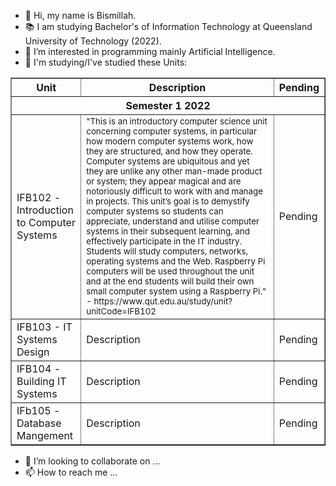 - 👋 Hi, my name is Bismillah.
- 📚 I am studying Bachelor's of Information Technology at Queensland University of Technology (2022).
- 👀 I’m interested in programming mainly Artificial Intelligence.
- 🌱 I'm studying/I've studied these Units:

<table border="1">
  <tr>
    <th> Unit </th>
    <th> Description </th>
    <th> Pending </th>
  </tr>
  <tr>
    <th colspan="3"> Semester 1 2022 </th> 
  <tr>
    <td> IFB102 - Introduction to Computer Systems </td>
    <td> 
      <small>
      "This is an introductory computer science unit concerning computer systems, in particular how modern computer systems work, how they are structured,
      and how they operate. Computer systems are ubiquitous and yet they are unlike any other man-made product or system; they appear magical and are
      notoriously difficult to work with and manage in projects. This unit’s goal is to demystify computer systems so students can appreciate, understand
      and utilise computer systems in their subsequent learning, and effectively participate in the IT industry. Students will study computers, networks,
      operating systems and the Web. Raspberry Pi computers will be used throughout the unit and at the end students will build their own small computer
      system using a Raspberry Pi." - https://www.qut.edu.au/study/unit?unitCode=IFB102
      </small>
    </td>
    <td> Pending </td>
  </tr>
  <tr>
    <td> IFB103 - IT Systems Design </td>
    <td> Description </td>
    <td> Pending </td>
  </tr>
  <tr>
    <td> IFB104 - Building IT Systems </td>
    <td> Description </td>
    <td> Pending </td>
  </tr>
  <tr>
    <td> IFb105 - Database Mangement </td>
    <td> Description </td>
    <td> Pending </td>
  </tr>

</table>
  
- 💞️ I’m looking to collaborate on ...
- 📫 How to reach me ...
